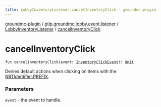 ```yaml
---
title: LobbyInventoryListener.cancelInventoryClick - groundmc-plugin
---
```


[groundmc-plugin](../../index.html) / [gtlp.groundmc.lobby.event.listener](../index.html) / [LobbyInventoryListener](index.html) / [cancelInventoryClick](.)

# cancelInventoryClick

`fun cancelInventoryClick(event: `[`InventoryClickEvent`](https://hub.spigotmc.org/javadocs/spigot/org/bukkit/event/inventory/InventoryClickEvent.html)`): `[`Unit`](https://kotlinlang.org/api/latest/jvm/stdlib/kotlin/-unit/index.html)

Denies default actions when clicking on items with the [NBTIdentifier.PREFIX](../../gtlp.groundmc.lobby.enums/-n-b-t-identifier/-p-r-e-f-i-x.html).

### Parameters

`event` - the event to handle.